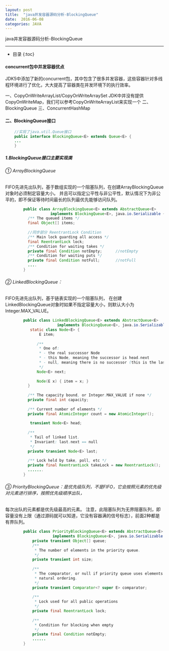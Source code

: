 ```yaml
---
layout: post
title:  "java并发容器源码分析-BlockingQueue"
date:  2016-06-08
categories: JAVA
---
```


java并发容器源码分析-BlockingQueue

---

- 目录
  {:toc}

#### concurrent包中并发容器优点

JDK5中添加了新的concurrent包，其中包含了很多并发容器，这些容器针对多线程环境进行了优化，大大提高了容器类在并发环境下的执行效率。

一、CopyOnWriteArrayList/CopyOnWriteArraySet
    JDK中并没有提供CopyOnWriteMap，我们可以参考CopyOnWriteArrayList来实现一个
二、BlockingQueue
三、ConcurrentHashMap

#### 二、BlockingQueue接口

```java
    //实现了java.util.Queue接口
    public interface BlockingQueue<E> extends Queue<E> {
    ...
    }
```

##### 1.BlockingQueue接口主要实现类

###### ① ArrayBlockingQueue

FIFO先进先出队列，基于数组实现的一个阻塞队列，在创建ArrayBlockingQueue对象时必须制定容量大小。
并且可以指定公平性与非公平性，默认情况下为非公平的，即不保证等待时间最长的队列最优先能够访问队列。

```java
        public class ArrayBlockingQueue<E> extends AbstractQueue<E>
                    implements BlockingQueue<E>, java.io.Serializable {
          /** The queued items */
          final Object[] items;
          
          //同步部分 ReentrantLock Condition
          /** Main lock guarding all access */
          final ReentrantLock lock;
          /** Condition for waiting takes */
          private final Condition notEmpty;      //notEmpty
          /** Condition for waiting puts */
          private final Condition notFull;       //notFull
          ....
        }
```

###### ② LinkedBlockingQueue：

FIFO先进先出队列，基于链表实现的一个阻塞队列，
在创建LinkedBlockingQueue对象时如果不指定容量大小，则默认大小为Integer.MAX_VALUE。

```java
        public class LinkedBlockingQueue<E> extends AbstractQueue<E>
                       implements BlockingQueue<E>, java.io.Serializable {
           static class Node<E> {
               E item;
    
              /**
               * One of:
               * - the real successor Node
               * - this Node, meaning the successor is head.next
               * - null, meaning there is no successor (this is the last node)
               */
              Node<E> next;
      
              Node(E x) { item = x; }
          }
    
          /** The capacity bound, or Integer.MAX_VALUE if none */
          private final int capacity;
      
          /** Current number of elements */
          private final AtomicInteger count = new AtomicInteger();
          
           transient Node<E> head;
    
          /**
           * Tail of linked list.
           * Invariant: last.next == null
           */
          private transient Node<E> last;
      
          /** Lock held by take, poll, etc */
          private final ReentrantLock takeLock = new ReentrantLock();
          .......
        }
```

###### ③ PriorityBlockingQueue：是优先级队列，不是FIFO，它会按照元素的优先级对元素进行排序，按照优先级顺序出队，
每次出队的元素都是优先级最高的元素。
注意，此阻塞队列为无界阻塞队列，即容量没有上限（通过源码就可以知道，它没有容器满的信号标志），前面2种都是有界队列。

```java
        public class PriorityBlockingQueue<E> extends AbstractQueue<E>
                     implements BlockingQueue<E>, java.io.Serializable {
            private transient Object[] queue;
            /**
             * The number of elements in the priority queue.
             */
            private transient int size;
        
            /**
             * The comparator, or null if priority queue uses elements'
             * natural ordering.
             */
            private transient Comparator<? super E> comparator;
        
            /**
             * Lock used for all public operations
             */
            private final ReentrantLock lock;
        
            /**
             * Condition for blocking when empty
             */
            private final Condition notEmpty;
            ......
        }
```


